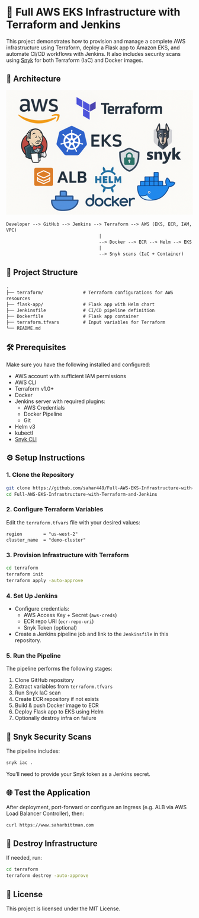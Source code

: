 # 🚀 Full AWS EKS Infrastructure with Terraform and Jenkins

This project demonstrates how to provision and manage a complete AWS infrastructure using Terraform, deploy a Flask app to Amazon EKS, and automate CI/CD workflows with Jenkins. It also includes security scans using [Snyk](https://snyk.io/) for both Terraform (IaC) and Docker images.

## 📐 Architecture
![AWS EKS Infrastructure](picture.png)
```
Developer --> GitHub --> Jenkins --> Terraform --> AWS (EKS, ECR, IAM, VPC)
                                   |
                                   --> Docker --> ECR --> Helm --> EKS
                                   |
                                   --> Snyk scans (IaC + Container)
```

## 🧾 Project Structure

```
.
├── terraform/               # Terraform configurations for AWS resources
├── flask-app/               # Flask app with Helm chart
├── Jenkinsfile              # CI/CD pipeline definition
├── Dockerfile               # Flask app container
├── terraform.tfvars         # Input variables for Terraform
└── README.md
```

## 🛠 Prerequisites

Make sure you have the following installed and configured:

- AWS account with sufficient IAM permissions
- AWS CLI
- Terraform v1.0+
- Docker
- Jenkins server with required plugins:
  - AWS Credentials
  - Docker Pipeline
  - Git
- Helm v3
- kubectl
- [Snyk CLI](https://docs.snyk.io/snyk-cli/install-the-snyk-cli)

## ⚙️ Setup Instructions

### 1. Clone the Repository

```bash
git clone https://github.com/sahar449/Full-AWS-EKS-Infrastructure-with-Terraform-and-Jenkins.git
cd Full-AWS-EKS-Infrastructure-with-Terraform-and-Jenkins
```

### 2. Configure Terraform Variables

Edit the `terraform.tfvars` file with your desired values:

```hcl
region        = "us-west-2"
cluster_name  = "demo-cluster"
```

### 3. Provision Infrastructure with Terraform

```bash
cd terraform
terraform init
terraform apply -auto-approve
```

### 4. Set Up Jenkins

- Configure credentials:
  - AWS Access Key + Secret (`aws-creds`)
  - ECR repo URI (`ecr-repo-uri`)
  - Snyk Token (optional)
- Create a Jenkins pipeline job and link to the `Jenkinsfile` in this repository.

### 5. Run the Pipeline

The pipeline performs the following stages:

1. Clone GitHub repository  
2. Extract variables from `terraform.tfvars`  
3. Run Snyk IaC scan  
4. Create ECR repository if not exists  
5. Build & push Docker image to ECR  
6. Deploy Flask app to EKS using Helm  
7. Optionally destroy infra on failure  

## 🧪 Snyk Security Scans

The pipeline includes:
```bash
snyk iac .
```

You’ll need to provide your Snyk token as a Jenkins secret.

## 🌐 Test the Application

After deployment, port-forward or configure an Ingress (e.g. ALB via AWS Load Balancer Controller), then:

```bash
curl https://www.saharbittman.com
```

## 🧹 Destroy Infrastructure

If needed, run:

```bash
cd terraform
terraform destroy -auto-approve
```

## 📃 License

This project is licensed under the MIT License.